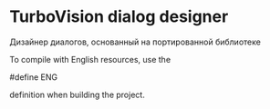 # TurboVision dialog designer
Дизайнер диалогов, основанный на портированной библиотеке 

To compile with English resources, use the 

#define ENG 

definition when building the project.
